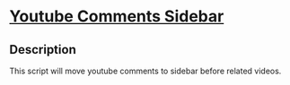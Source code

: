 # [Youtube Comments Sidebar](https://github.com/baturkacamak/userscripts/tree/master/youtube-comments-sidebar)

## Description

This script will move youtube comments to sidebar before related videos.